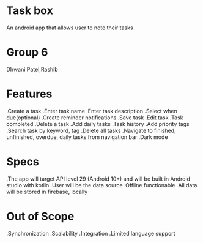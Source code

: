 # Task box
An android app that allows user to note their tasks

# Group 6
Dhwani Patel,Rashib

# Features
.Create a task
.Enter task name
.Enter task description
.Select when due(optional)
.Create reminder notifications
.Save task
.Edit task
.Task completed
.Delete a task
.Add daily tasks
.Task history
.Add priority tags
.Search task by keyword, tag
.Delete all tasks
.Navigate to finished, unfinished, overdue, daily tasks from navigation bar
.Dark mode

# Specs
.The app will target API level 29 (Android 10+) and will be built in Android studio with kotlin
.User will be the data source
.Offline functionable
.All data will be stored in firebase, locally

# Out of Scope
.Synchronization 
.Scalability 
.Integration 
.Limited language support

